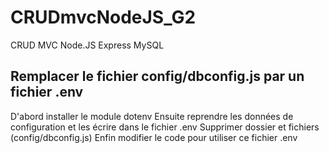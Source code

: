 # CRUDmvcNodeJS_G2
CRUD MVC Node.JS Express MySQL

## Remplacer le fichier config/dbconfig.js par un fichier .env
D'abord installer le module dotenv
Ensuite reprendre les données de configuration et les écrire dans le fichier .env
Supprimer dossier et fichiers (config/dbconfig.js)
Enfin modifier le code pour utiliser ce fichier .env